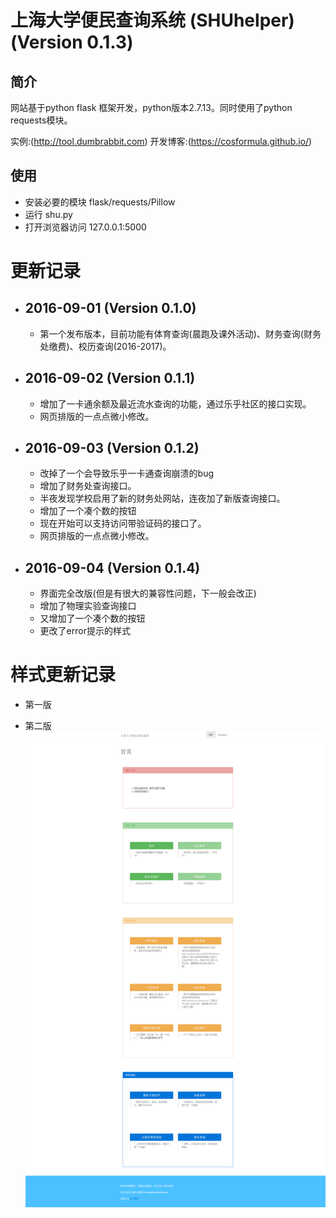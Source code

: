 # 上海大学便民查询系统 (SHUhelper) (Version 0.1.3)

## 简介
网站基于python flask 框架开发，python版本2.7.13。同时使用了python requests模块。

实例:(http://tool.dumbrabbit.com)
开发博客:(https://cosformula.github.io/)
## 使用

* 安装必要的模块 flask/requests/Pillow
* 运行 shu.py
* 打开浏览器访问 127.0.0.1:5000
# 更新记录

* ## 2016-09-01 (Version 0.1.0)
    * 第一个发布版本，目前功能有体育查询(晨跑及课外活动)、财务查询(财务处缴费)、校历查询(2016-2017)。

* ## 2016-09-02 (Version 0.1.1)
    * 增加了一卡通余额及最近流水查询的功能，通过乐乎社区的接口实现。
    * 网页排版的一点点微小修改。

* ## 2016-09-03 (Version 0.1.2)
    * 改掉了一个会导致乐乎一卡通查询崩溃的bug
    * 增加了财务处查询接口。
    * 半夜发现学校启用了新的财务处网站，连夜加了新版查询接口。
    * 增加了一个凑个数的按钮
    * 现在开始可以支持访问带验证码的接口了。
    * 网页排版的一点点微小修改。
* ## 2016-09-04 (Version 0.1.4)
    * 界面完全改版(但是有很大的兼容性问题，下一般会改正)
    * 增加了物理实验查询接口
    * 又增加了一个凑个数的按钮
    * 更改了error提示的样式

# 样式更新记录
* 第一版

* 第二版![Aaron Swartz](https://raw.githubusercontent.com/cosformula/shuhelper/master/img/version2.png)